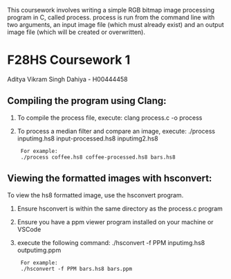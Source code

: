 This coursework involves writing a simple RGB bitmap image processing program in C, called process. process is run from the command line with two arguments, an input image file (which must already exist) and an output image file (which will be created or overwritten).

# F28HS Coursework 1
Aditya Vikram Singh Dahiya - H00444458 

Compiling the program using Clang:
----------------------------------
1. To compile the process file, execute:
    clang process.c -o process

2. To process a median filter and compare an image, execute:
    ./process inputimg.hs8 input-processed.hs8 inputimg2.hs8

        For example:
        ./process coffee.hs8 coffee-processed.hs8 bars.hs8

Viewing the formatted images with hsconvert:
--------------------------------------------
To view the hs8 formatted image, use the hsconvert program.
1. Ensure hsconvert is within the same directory as the process.c program
2. Ensure you have a ppm viewer program installed on your machine or VSCode 
3. execute the following command:
    ./hsconvert -f PPM inputimg.hs8 outputimg.ppm

        For example:
        ./hsconvert -f PPM bars.hs8 bars.ppm

